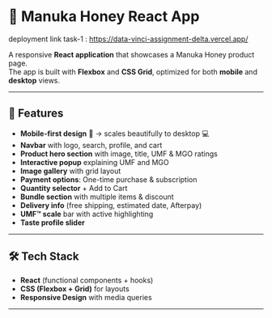 # 🍯 Manuka Honey React App

deployment link task-1 : https://data-vinci-assignment-delta.vercel.app/

A responsive **React application** that showcases a Manuka Honey product page.  
The app is built with **Flexbox** and **CSS Grid**, optimized for both **mobile** and **desktop** views.  

---

## 🚀 Features

- **Mobile-first design** 📱 → scales beautifully to desktop 💻  
- **Navbar** with logo, search, profile, and cart  
- **Product hero section** with image, title, UMF & MGO ratings  
- **Interactive popup** explaining UMF and MGO  
- **Image gallery** with grid layout  
- **Payment options**: One-time purchase & subscription  
- **Quantity selector** + Add to Cart  
- **Bundle section** with multiple items & discount  
- **Delivery info** (free shipping, estimated date, Afterpay)  
- **UMF™ scale** bar with active highlighting  
- **Taste profile slider**  

---

## 🛠️ Tech Stack

- **React** (functional components + hooks)  
- **CSS (Flexbox + Grid)** for layouts  
- **Responsive Design** with media queries  

---
